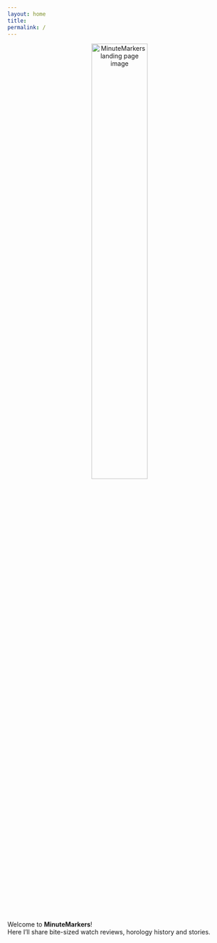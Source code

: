 ```yaml
---
layout: home
title: 
permalink: /
---
```


<p align="center">
  <img src="{{ '/assets/images/landingpage.jpeg' | relative_url }}"
       alt="MinuteMarkers landing page image"
       width="50%" />
</p>

Welcome to **MinuteMarkers**!  
Here I’ll share bite-sized watch reviews, horology history and stories. 
